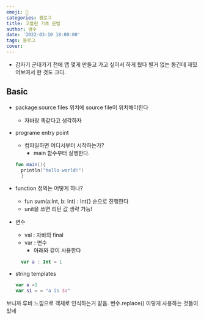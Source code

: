 ```yaml
---
emoji: 🏃
categories: 블로그
title: 코틀린 기초 문법
author: 범수
date: '2022-03-10 18:00:00'
tags: 블로그
cover: 
---
```


- 갑자기 군대가기 전에 앱 몇게 만들고 가고 싶어서 하게 됬다 별거 없는 동긴데 재밌어보여서 한 것도 크다.

## Basic

- package:source files 위치에 source file이 위치해야한다
  - 자바랑 똑같다고 생각하자
- programe entry point
  - 컴파일하면 어디서부터 시작하는가?
    - main 함수부터 실행한다.
  ```kotlin
  fun main(){
    println("hello world!")
    }
  ```
- function 정의는 어떻게 하나?
  - fun sum(a:Int, b: Int) : Int{} 순으로 진행한다
  - unit을 쓰면 리턴 값 생략 가능!
- 변수
  - val : 자바의 final
  - var : 변수
    - 아래와 같이 사용한다
  ```kotlin
    var a : Int = 1
  ```
- string templates

  ```kotlin
  var a =1
  var s1 = = "a is $a"
  ```
보니까 루비 느낌으로 객체로 인식하는거 같음. 변수.replace() 이렇게 사용하는 것들이 있네
